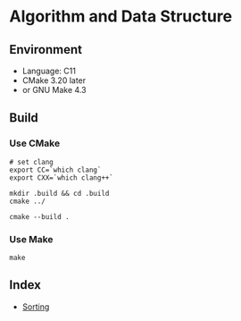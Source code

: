 # Algorithm and Data Structure

## Environment

- Language: C11
- CMake 3.20 later
- or GNU Make 4.3

## Build

### Use CMake

```shell
# set clang
export CC=`which clang`
export CXX=`which clang++`

mkdir .build && cd .build
cmake ../

cmake --build .
```

### Use Make

```shell
make
```

## Index

- [Sorting](./sorting/)
